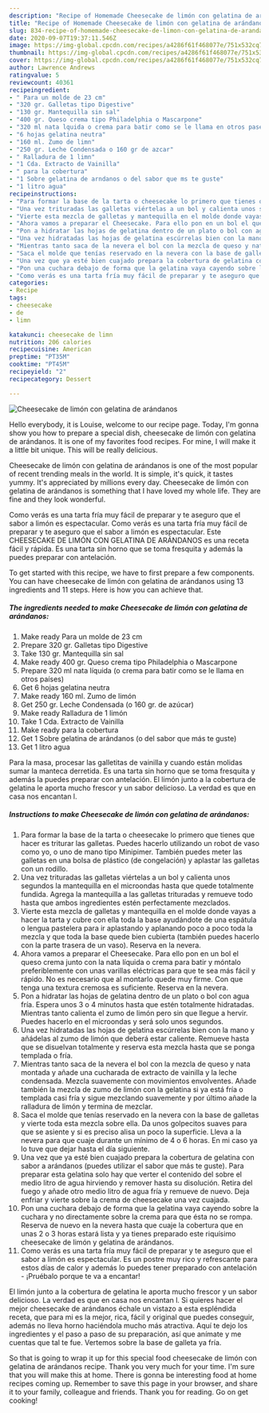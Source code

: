 ```yaml
---
description: "Recipe of Homemade Cheesecake de limón con gelatina de arándanos"
title: "Recipe of Homemade Cheesecake de limón con gelatina de arándanos"
slug: 834-recipe-of-homemade-cheesecake-de-limon-con-gelatina-de-arandanos
date: 2020-09-07T19:37:11.546Z
image: https://img-global.cpcdn.com/recipes/a4286f61f468077e/751x532cq70/cheesecake-de-limon-con-gelatina-de-arandanos-foto-principal.jpg
thumbnail: https://img-global.cpcdn.com/recipes/a4286f61f468077e/751x532cq70/cheesecake-de-limon-con-gelatina-de-arandanos-foto-principal.jpg
cover: https://img-global.cpcdn.com/recipes/a4286f61f468077e/751x532cq70/cheesecake-de-limon-con-gelatina-de-arandanos-foto-principal.jpg
author: Lawrence Andrews
ratingvalue: 5
reviewcount: 40361
recipeingredient:
- " Para un molde de 23 cm"
- "320 gr. Galletas tipo Digestive"
- "130 gr. Mantequilla sin sal"
- "400 gr. Queso crema tipo Philadelphia o Mascarpone"
- "320 ml nata lquida o crema para batir como se le llama en otros pases"
- "6 hojas gelatina neutra"
- "160 ml. Zumo de limn"
- "250 gr. Leche Condensada o 160 gr de azcar"
- " Ralladura de 1 limn"
- "1 Cda. Extracto de Vainilla"
- " para la cobertura"
- "1 Sobre gelatina de arndanos o del sabor que ms te guste"
- "1 litro agua"
recipeinstructions:
- "Para formar la base de la tarta o cheesecake lo primero que tienes que hacer es triturar las galletas. Puedes hacerlo utilizando un robot de vaso como yo, o uno de mano tipo Minipimer. También puedes meter las galletas en una bolsa de plástico (de congelación) y aplastar las galletas con un rodillo."
- "Una vez trituradas las galletas viértelas a un bol y calienta unos segundos la mantequilla en el microondas hasta que quede totalmente fundida. Agrega la mantequilla a las galletas trituradas y remueve todo hasta que ambos ingredientes estén perfectamente mezclados."
- "Vierte esta mezcla de galletas y mantequilla en el molde donde vayas a hacer la tarta y cubre con ella toda la base ayudándote de una espátula o lengua pastelera para ir aplastando y aplanando poco a poco toda la mezcla y que toda la base quede bien cubierta (también puedes hacerlo con la parte trasera de un vaso). Reserva en la nevera."
- "Ahora vamos a preparar el Cheesecake. Para ello pon en un bol el queso crema junto con la nata líquida o crema para batir y móntalo preferiblemente con unas varillas eléctricas para que te sea más fácil y rápido. No es necesario que al montarlo quede muy firme. Con que tenga una textura cremosa es suficiente. Reserva en la nevera."
- "Pon a hidratar las hojas de gelatina dentro de un plato o bol con agua fría. Espera unos 3 o 4 minutos hasta que estén totalmente hidratadas. Mientras tanto calienta el zumo de limón pero sin que llegue a hervir. Puedes hacerlo en el microondas y será solo unos segundos."
- "Una vez hidratadas las hojas de gelatina escúrrelas bien con la mano y añádelas al zumo de limón que deberá estar caliente. Remueve hasta que se disuelvan totalmente y reserva esta mezcla hasta que se ponga templada o fría."
- "Mientras tanto saca de la nevera el bol con la mezcla de queso y nata montada y añade una cucharada de extracto de vainilla y la leche condensada. Mezcla suavemente con movimientos envolventes. Añade también la mezcla de zumo de limón con la gelatina si ya está fría o templada casi fría y sigue mezclando suavemente y por último añade la ralladura de limón y termina de mezclar."
- "Saca el molde que tenías reservado en la nevera con la base de galletas y vierte toda esta mezcla sobre ella. Da unos golpecitos suaves para que se asiente y si es preciso alisa un poco la superficie. Lleva a la nevera para que cuaje durante un mínimo de 4 o 6 horas. En mi caso ya lo tuve que dejar hasta el día siguiente."
- "Una vez que ya esté bien cuajado prepara la cobertura de gelatina con sabor a arándanos (puedes utilizar el sabor que más te guste). Para preparar esta gelatina solo hay que verter el contenido del sobre el medio litro de agua hirviendo y remover hasta su disolución. Retira del fuego y añade otro medio litro de agua fría y remueve de nuevo. Deja enfriar y vierte sobre la crema de cheesecake una vez cuajada."
- "Pon una cuchara debajo de forma que la gelatina vaya cayendo sobre la cuchara y no directamente sobre la crema para que ésta no se rompa. Reserva de nuevo en la nevera hasta que cuaje la cobertura que en unas 2 o 3 horas estará lista y ya tienes preparado este riquísimo cheesecake de limón y gelatina de arándanos."
- "Como verás es una tarta fría muy fácil de preparar y te aseguro que el sabor a limón es espectacular. Es un postre muy rico y refrescante para estos días de calor y además lo puedes tener preparado con antelación  ¡Pruébalo porque te va a encantar!"
categories:
- Recipe
tags:
- cheesecake
- de
- limn

katakunci: cheesecake de limn 
nutrition: 206 calories
recipecuisine: American
preptime: "PT35M"
cooktime: "PT45M"
recipeyield: "2"
recipecategory: Dessert

---
```



![Cheesecake de limón con gelatina de arándanos](https://img-global.cpcdn.com/recipes/a4286f61f468077e/751x532cq70/cheesecake-de-limon-con-gelatina-de-arandanos-foto-principal.jpg)

Hello everybody, it is Louise, welcome to our recipe page. Today, I'm gonna show you how to prepare a special dish, cheesecake de limón con gelatina de arándanos. It is one of my favorites food recipes. For mine, I will make it a little bit unique. This will be really delicious.

Cheesecake de limón con gelatina de arándanos is one of the most popular of recent trending meals in the world. It is simple, it's quick, it tastes yummy. It's appreciated by millions every day. Cheesecake de limón con gelatina de arándanos is something that I have loved my whole life. They are fine and they look wonderful.

Como verás es una tarta fría muy fácil de preparar y te aseguro que el sabor a limón es espectacular. Como verás es una tarta fría muy fácil de preparar y te aseguro que el sabor a limón es espectacular. Este CHEESECAKE DE LIMÓN CON GELATINA DE ARÁNDANOS es una receta fácil y rápida. Es una tarta sin horno que se toma fresquita y además la puedes preparar con antelación.


To get started with this recipe, we have to first prepare a few components. You can have cheesecake de limón con gelatina de arándanos using 13 ingredients and 11 steps. Here is how you can achieve that.

<!--inarticleads1-->

##### The ingredients needed to make Cheesecake de limón con gelatina de arándanos:

1. Make ready  Para un molde de 23 cm
1. Prepare 320 gr. Galletas tipo Digestive
1. Take 130 gr. Mantequilla sin sal
1. Make ready 400 gr. Queso crema tipo Philadelphia o Mascarpone
1. Prepare 320 ml nata líquida (o crema para batir como se le llama en otros países)
1. Get 6 hojas gelatina neutra
1. Make ready 160 ml. Zumo de limón
1. Get 250 gr. Leche Condensada (o 160 gr. de azúcar)
1. Make ready  Ralladura de 1 limón
1. Take 1 Cda. Extracto de Vainilla
1. Make ready  para la cobertura
1. Get 1 Sobre gelatina de arándanos (o del sabor que más te guste)
1. Get 1 litro agua


Para la masa, procesar las galletitas de vainilla y cuando están molidas sumar la manteca derretida. Es una tarta sin horno que se toma fresquita y además la puedes preparar con antelación. El limón junto a la cobertura de gelatina le aporta mucho frescor y un sabor delicioso. La verdad es que en casa nos encantan l. 

<!--inarticleads2-->

##### Instructions to make Cheesecake de limón con gelatina de arándanos:

1. Para formar la base de la tarta o cheesecake lo primero que tienes que hacer es triturar las galletas. Puedes hacerlo utilizando un robot de vaso como yo, o uno de mano tipo Minipimer. También puedes meter las galletas en una bolsa de plástico (de congelación) y aplastar las galletas con un rodillo.
1. Una vez trituradas las galletas viértelas a un bol y calienta unos segundos la mantequilla en el microondas hasta que quede totalmente fundida. Agrega la mantequilla a las galletas trituradas y remueve todo hasta que ambos ingredientes estén perfectamente mezclados.
1. Vierte esta mezcla de galletas y mantequilla en el molde donde vayas a hacer la tarta y cubre con ella toda la base ayudándote de una espátula o lengua pastelera para ir aplastando y aplanando poco a poco toda la mezcla y que toda la base quede bien cubierta (también puedes hacerlo con la parte trasera de un vaso). Reserva en la nevera.
1. Ahora vamos a preparar el Cheesecake. Para ello pon en un bol el queso crema junto con la nata líquida o crema para batir y móntalo preferiblemente con unas varillas eléctricas para que te sea más fácil y rápido. No es necesario que al montarlo quede muy firme. Con que tenga una textura cremosa es suficiente. Reserva en la nevera.
1. Pon a hidratar las hojas de gelatina dentro de un plato o bol con agua fría. Espera unos 3 o 4 minutos hasta que estén totalmente hidratadas. Mientras tanto calienta el zumo de limón pero sin que llegue a hervir. Puedes hacerlo en el microondas y será solo unos segundos.
1. Una vez hidratadas las hojas de gelatina escúrrelas bien con la mano y añádelas al zumo de limón que deberá estar caliente. Remueve hasta que se disuelvan totalmente y reserva esta mezcla hasta que se ponga templada o fría.
1. Mientras tanto saca de la nevera el bol con la mezcla de queso y nata montada y añade una cucharada de extracto de vainilla y la leche condensada. Mezcla suavemente con movimientos envolventes. Añade también la mezcla de zumo de limón con la gelatina si ya está fría o templada casi fría y sigue mezclando suavemente y por último añade la ralladura de limón y termina de mezclar.
1. Saca el molde que tenías reservado en la nevera con la base de galletas y vierte toda esta mezcla sobre ella. Da unos golpecitos suaves para que se asiente y si es preciso alisa un poco la superficie. Lleva a la nevera para que cuaje durante un mínimo de 4 o 6 horas. En mi caso ya lo tuve que dejar hasta el día siguiente.
1. Una vez que ya esté bien cuajado prepara la cobertura de gelatina con sabor a arándanos (puedes utilizar el sabor que más te guste). Para preparar esta gelatina solo hay que verter el contenido del sobre el medio litro de agua hirviendo y remover hasta su disolución. Retira del fuego y añade otro medio litro de agua fría y remueve de nuevo. Deja enfriar y vierte sobre la crema de cheesecake una vez cuajada.
1. Pon una cuchara debajo de forma que la gelatina vaya cayendo sobre la cuchara y no directamente sobre la crema para que ésta no se rompa. Reserva de nuevo en la nevera hasta que cuaje la cobertura que en unas 2 o 3 horas estará lista y ya tienes preparado este riquísimo cheesecake de limón y gelatina de arándanos.
1. Como verás es una tarta fría muy fácil de preparar y te aseguro que el sabor a limón es espectacular. Es un postre muy rico y refrescante para estos días de calor y además lo puedes tener preparado con antelación  - ¡Pruébalo porque te va a encantar!


El limón junto a la cobertura de gelatina le aporta mucho frescor y un sabor delicioso. La verdad es que en casa nos encantan l. Si quieres hacer el mejor cheesecake de arándanos échale un vistazo a esta espléndida receta, que para mi es la mejor, rica, fácil y original que puedes conseguir, además no lleva horno haciéndola mucho más atractiva. Aquí te dejo los ingredientes y el paso a paso de su preparación, así que anímate y me cuentas que tal te fue. Vertemos sobre la base de galleta ya fría. 

So that is going to wrap it up for this special food cheesecake de limón con gelatina de arándanos recipe. Thank you very much for your time. I'm sure that you will make this at home. There is gonna be interesting food at home recipes coming up. Remember to save this page in your browser, and share it to your family, colleague and friends. Thank you for reading. Go on get cooking!
